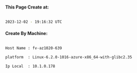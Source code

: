 
   
#### This Page Create at:

```bash

2023-12-02 - 19:16:32 UTC

```

#### Create By Machine:

```bash

Host Name : fv-az1020-639

platform  : Linux-6.2.0-1016-azure-x86_64-with-glibc2.35

Ip Local  : 10.1.0.178

```

